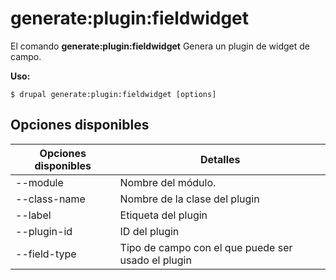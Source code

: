 # generate:plugin:fieldwidget
El comando **generate:plugin:fieldwidget** Genera un plugin de widget de campo.

**Uso:**
```
$ drupal generate:plugin:fieldwidget [options] 
```

## Opciones disponibles
Opciones disponibles | Detalles
-------|-------------
--module | Nombre del módulo.
--class-name | Nombre de la clase del plugin
--label | Etiqueta del plugin
--plugin-id | ID del plugin
--field-type | Tipo de campo con el que puede ser usado el plugin

